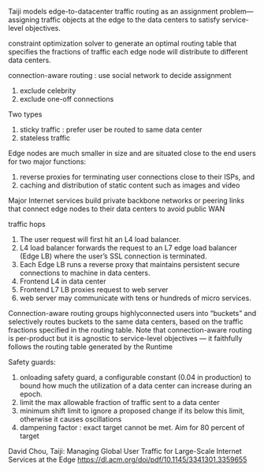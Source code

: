 
Taiji models edge-to-datacenter traffic routing as an assignment problem—assigning traffic objects at the edge to the data centers to satisfy service-level objectives. 

constraint optimization solver to generate an optimal routing table that specifies the fractions of traffic each edge node will distribute to different data centers.

connection-aware routing : use social network to decide assignment
1. exclude celebrity
2. exclude one-off connections

Two types
1. sticky traffic : prefer user be routed to same data center
2. stateless traffic

Edge nodes are much smaller in size and are situated close to the end users for two major functions:
1. reverse proxies for terminating user connections close to their ISPs, and 
2. caching and distribution of static content such as images and video

Major Internet services build private backbone networks or peering links that connect edge nodes to their data centers to avoid public WAN

traffic hops
1. The user request will first hit an L4 load balancer. 
2. L4 load balancer forwards the request to an L7 edge load balancer (Edge LB) where the user’s SSL connection is terminated. 
3. Each Edge LB runs a reverse proxy that maintains persistent secure connections to machine in data centers. 
4. Frontend L4 in data center 
5. Frontend L7 LB proxies request to web server
6. web server may communicate with tens or hundreds of micro services.

Connection-aware routing groups highlyconnected users into “buckets” and selectively routes buckets to the same data centers, based on the traffic fractions specified in the routing table. 
Note that connection-aware routing is per-product but it is agnostic to service-level objectives — it faithfully follows the routing table generated by the Runtime

Safety guards:
1. onloading safety guard, a configurable constant (0.04 in production) to bound how much the utilization of a data center can increase during an epoch. 
2. limit the max allowable fraction of traffic sent to a data center
3. minimum shift limit to ignore a proposed change if its below this limit, otherwise it causes oscillations
4. dampening factor : exact target cannot be met.  Aim for 80 percent of target


David Chou, 
Taiji: Managing Global User Traffic for Large-Scale Internet Services at the Edge
https://dl.acm.org/doi/pdf/10.1145/3341301.3359655
